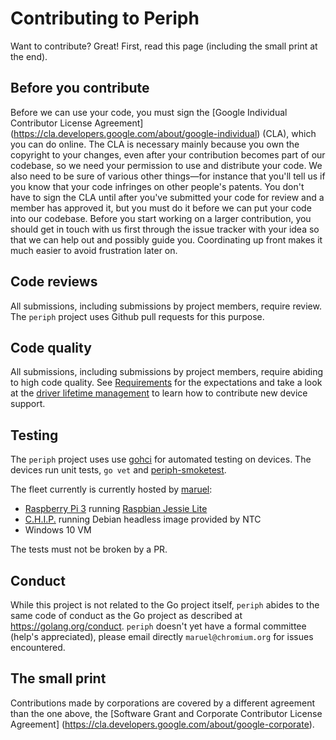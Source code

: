 # Contributing to Periph

Want to contribute? Great! First, read this page (including the small print at
the end).

## Before you contribute

Before we can use your code, you must sign the [Google Individual Contributor
License Agreement] (https://cla.developers.google.com/about/google-individual)
(CLA), which you can do online. The CLA is necessary mainly because you own the
copyright to your changes, even after your contribution becomes part of our
codebase, so we need your permission to use and distribute your code. We also
need to be sure of various other things—for instance that you'll tell us if you
know that your code infringes on other people's patents. You don't have to sign
the CLA until after you've submitted your code for review and a member has
approved it, but you must do it before we can put your code into our codebase.
Before you start working on a larger contribution, you should get in touch with
us first through the issue tracker with your idea so that we can help out and
possibly guide you. Coordinating up front makes it much easier to avoid
frustration later on.


## Code reviews

All submissions, including submissions by project members, require review. The
`periph` project uses Github pull requests for this purpose.


## Code quality

All submissions, including submissions by project members, require abiding to
high code quality. See [Requirements](../#requirements) for the
expectations and take a look at the [driver lifetime
management](../#driver-lifetime-management) to learn how to contribute new
device support.


## Testing

The `periph` project uses use [gohci](https://github.com/periph/gohci) for
automated testing on devices. The devices run unit tests, `go vet` and
[periph-smoketest](https://github.com/google/periph/tree/master/cmd/periph-smoketest).

The fleet currently is currently hosted by [maruel](https://github.com/maruel):

- [Raspberry Pi 3](https://www.raspberrypi.org/) running [Raspbian Jessie
  Lite](https://www.raspberrypi.org/downloads/raspbian/)
- [C.H.I.P.](https://getchip.com/pages/chip) running Debian headless image
  provided by NTC
- Windows 10 VM

The tests must not be broken by a PR.


## Conduct

While this project is not related to the Go project itself, `periph` abides to
the same code of conduct as the Go project as described at
https://golang.org/conduct. `periph` doesn't yet have a formal committee (help's
appreciated), please email directly `maruel@chromium.org` for issues
encountered.


## The small print

Contributions made by corporations are covered by a different agreement than
the one above, the [Software Grant and Corporate Contributor License Agreement]
(https://cla.developers.google.com/about/google-corporate).
